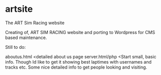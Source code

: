 # artsite
The ART Sim Racing website

Creating of, ART SIM RACING website and porting to Wordpress for CMS based maintenance. 

Still to do:

aboutus.html <detailed about us page
server.html/php <Start small, basic info. Though Id like to get it showing best laptimes with usernames and tracks etc. Some nice detailed info to get people looking and visiting.
